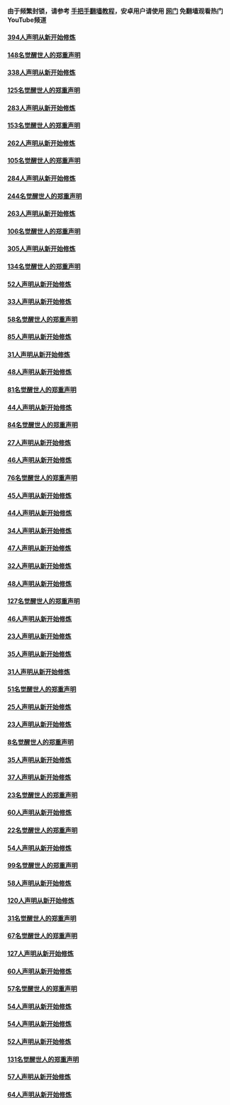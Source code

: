 #### 由于频繁封锁，请参考 [手把手翻墙教程](https://github.com/gfw-breaker/guides/wiki/)，安卓用户请使用 [网门](https://github.com/gfw-breaker/nogfw/blob/master/dl.md?t=05071800) 免翻墙观看热门YouTube频道 

#### [394人声明从新开始修炼](../pages/91/423914.md?t=05071800) 

#### [148名觉醒世人的郑重声明](../pages/91/423913.md?t=05071800) 

#### [338人声明从新开始修炼](../pages/91/423540.md?t=05071800) 

#### [125名觉醒世人的郑重声明](../pages/91/423539.md?t=05071800) 

#### [283人声明从新开始修炼](../pages/91/423296.md?t=05071800) 

#### [153名觉醒世人的郑重声明](../pages/91/423295.md?t=05071800) 

#### [262人声明从新开始修炼](../pages/91/423004.md?t=05071800) 

#### [105名觉醒世人的郑重声明](../pages/91/423003.md?t=05071800) 

#### [284人声明从新开始修炼](../pages/91/422707.md?t=05071800) 

#### [244名觉醒世人的郑重声明](../pages/91/422706.md?t=05071800) 

#### [263人声明从新开始修炼](../pages/91/422553.md?t=05071800) 

#### [106名觉醒世人的郑重声明](../pages/91/422552.md?t=05071800) 

#### [305人声明从新开始修炼](../pages/91/422153.md?t=05071800) 

#### [134名觉醒世人的郑重声明](../pages/91/422152.md?t=05071800) 

#### [52人声明从新开始修炼](../pages/91/421846.md?t=05071800) 

#### [33人声明从新开始修炼](../pages/91/421804.md?t=05071800) 

#### [58名觉醒世人的郑重声明](../pages/91/421845.md?t=05071800) 

#### [85人声明从新开始修炼](../pages/91/421769.md?t=05071800) 

#### [31人声明从新开始修炼](../pages/91/421763.md?t=05071800) 

#### [48人声明从新开始修炼](../pages/91/421605.md?t=05071800) 

#### [81名觉醒世人的郑重声明](../pages/91/421656.md?t=05071800) 

#### [44人声明从新开始修炼](../pages/91/421544.md?t=05071800) 

#### [84名觉醒世人的郑重声明](../pages/91/421543.md?t=05071800) 

#### [27人声明从新开始修炼](../pages/91/421465.md?t=05071800) 

#### [46人声明从新开始修炼](../pages/91/421454.md?t=05071800) 

#### [76名觉醒世人的郑重声明](../pages/91/421453.md?t=05071800) 

#### [45人声明从新开始修炼](../pages/91/421452.md?t=05071800) 

#### [44人声明从新开始修炼](../pages/91/421422.md?t=05071800) 

#### [34人声明从新开始修炼](../pages/91/421322.md?t=05071800) 

#### [47人声明从新开始修炼](../pages/91/421264.md?t=05071800) 

#### [32人声明从新开始修炼](../pages/91/421225.md?t=05071800) 

#### [48人声明从新开始修炼](../pages/91/421202.md?t=05071800) 

#### [127名觉醒世人的郑重声明](../pages/91/421224.md?t=05071800) 

#### [46人声明从新开始修炼](../pages/91/421203.md?t=05071800) 

#### [23人声明从新开始修炼](../pages/91/421138.md?t=05071800) 

#### [35人声明从新开始修炼](../pages/91/421122.md?t=05071800) 

#### [31人声明从新开始修炼](../pages/91/421081.md?t=05071800) 

#### [51名觉醒世人的郑重声明](../pages/91/421080.md?t=05071800) 

#### [25人声明从新开始修炼](../pages/91/421020.md?t=05071800) 

#### [23人声明从新开始修炼](../pages/91/420884.md?t=05071800) 

#### [8名觉醒世人的郑重声明](../pages/91/420883.md?t=05071800) 

#### [35人声明从新开始修炼](../pages/91/420809.md?t=05071800) 

#### [37人声明从新开始修炼](../pages/91/420766.md?t=05071800) 

#### [23名觉醒世人的郑重声明](../pages/91/420765.md?t=05071800) 

#### [60人声明从新开始修炼](../pages/91/420727.md?t=05071800) 

#### [22名觉醒世人的郑重声明](../pages/91/420726.md?t=05071800) 

#### [54人声明从新开始修炼](../pages/91/420529.md?t=05071800) 

#### [99名觉醒世人的郑重声明](../pages/91/420528.md?t=05071800) 

#### [58人声明从新开始修炼](../pages/91/420198.md?t=05071800) 

#### [120人声明从新开始修炼](../pages/91/420141.md?t=05071800) 

#### [31名觉醒世人的郑重声明](../pages/91/420197.md?t=05071800) 

#### [67名觉醒世人的郑重声明](../pages/91/420140.md?t=05071800) 

#### [127人声明从新开始修炼](../pages/91/420082.md?t=05071800) 

#### [60人声明从新开始修炼](../pages/91/420081.md?t=05071800) 

#### [57名觉醒世人的郑重声明](../pages/91/420080.md?t=05071800) 

#### [54人声明从新开始修炼](../pages/91/419533.md?t=05071800) 

#### [54人声明从新开始修炼](../pages/91/419532.md?t=05071800) 

#### [52人声明从新开始修炼](../pages/91/419531.md?t=05071800) 

#### [131名觉醒世人的郑重声明](../pages/91/419530.md?t=05071800) 

#### [57人声明从新开始修炼](../pages/91/419430.md?t=05071800) 

#### [64人声明从新开始修炼](../pages/91/419429.md?t=05071800) 


